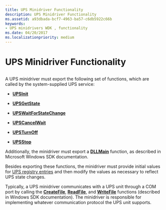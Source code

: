 ```yaml
---
title: UPS Minidriver Functionality
description: UPS Minidriver Functionality
ms.assetid: a93dbada-bcf7-4963-ba57-c6db5922c66b
keywords:
- UPS minidrivers WDK , functionality
ms.date: 04/20/2017
ms.localizationpriority: medium
---
```


# UPS Minidriver Functionality


## <span id="ddk_ups_minidriver_functionality_kg"></span><span id="DDK_UPS_MINIDRIVER_FUNCTIONALITY_KG"></span>


A UPS minidriver must export the following set of functions, which are called by the system-supplied UPS service:

-   [**UPSInit**](https://msdn.microsoft.com/library/windows/hardware/ff536313)

-   [**UPSGetState**](https://msdn.microsoft.com/library/windows/hardware/ff536312)

-   [**UPSWaitForStateChange**](https://msdn.microsoft.com/library/windows/hardware/ff536316)

-   [**UPSCancelWait**](https://msdn.microsoft.com/library/windows/hardware/ff536311)

-   [**UPSTurnOff**](https://msdn.microsoft.com/library/windows/hardware/ff536315)

-   [**UPSStop**](https://msdn.microsoft.com/library/windows/hardware/ff536314)

Additionally, the minidriver must export a [**DLLMain**](https://msdn.microsoft.com/library/windows/desktop/ms682583) function, as described in Microsoft Windows SDK documentation.

Besides exporting these functions, the minidriver must provide initial values for [UPS registry entries](ups-registry-entries.md) and then modify the values as necessary to reflect UPS state changes.

Typically, a UPS minidriver communicates with a UPS unit through a COM port by calling the [**CreateFile**](https://msdn.microsoft.com/library/windows/desktop/aa363858), [**ReadFile**](https://msdn.microsoft.com/library/windows/desktop/aa365467), and [**WriteFile**](https://msdn.microsoft.com/library/windows/desktop/aa365747) functions (described in Windows SDK documentation). The minidriver is responsible for implementing whatever communication protocol the UPS unit supports.

 

 




